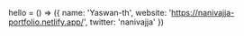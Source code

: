 hello = () => ({
name: 'Yaswan-th',
website: 'https://nanivajja-portfolio.netlify.app/',
twitter: 'nanivajja'
})
